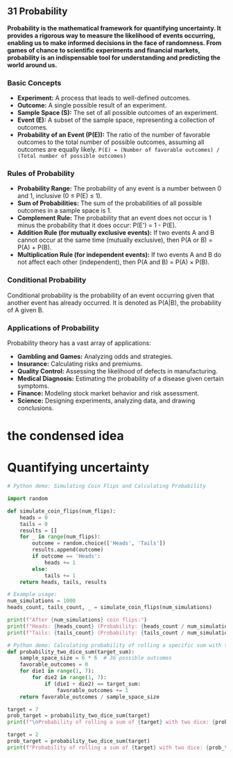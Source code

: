 ## 31 Probability

**Probability is the mathematical framework for quantifying uncertainty. It provides a rigorous way to measure the likelihood of events occurring, enabling us to make informed decisions in the face of randomness. From games of chance to scientific experiments and financial markets, probability is an indispensable tool for understanding and predicting the world around us.**

### Basic Concepts

*   **Experiment:** A process that leads to well-defined outcomes.
*   **Outcome:** A single possible result of an experiment.
*   **Sample Space (S):** The set of all possible outcomes of an experiment.
*   **Event (E):** A subset of the sample space, representing a collection of outcomes.
*   **Probability of an Event (P(E)):** The ratio of the number of favorable outcomes to the total number of possible outcomes, assuming all outcomes are equally likely.
    `P(E) = (Number of favorable outcomes) / (Total number of possible outcomes)`

### Rules of Probability

*   **Probability Range:** The probability of any event is a number between 0 and 1, inclusive (0 ≤ P(E) ≤ 1).
*   **Sum of Probabilities:** The sum of the probabilities of all possible outcomes in a sample space is 1.
*   **Complement Rule:** The probability that an event does not occur is 1 minus the probability that it does occur: P(E') = 1 - P(E).
*   **Addition Rule (for mutually exclusive events):** If two events A and B cannot occur at the same time (mutually exclusive), then P(A or B) = P(A) + P(B).
*   **Multiplication Rule (for independent events):** If two events A and B do not affect each other (independent), then P(A and B) = P(A) × P(B).

### Conditional Probability

Conditional probability is the probability of an event occurring given that another event has already occurred. It is denoted as P(A|B), the probability of A given B.

### Applications of Probability

Probability theory has a vast array of applications:

*   **Gambling and Games:** Analyzing odds and strategies.
*   **Insurance:** Calculating risks and premiums.
*   **Quality Control:** Assessing the likelihood of defects in manufacturing.
*   **Medical Diagnosis:** Estimating the probability of a disease given certain symptoms.
*   **Finance:** Modeling stock market behavior and risk assessment.
*   **Science:** Designing experiments, analyzing data, and drawing conclusions.

# the condensed idea

# Quantifying uncertainty

```python
# Python demo: Simulating Coin Flips and Calculating Probability

import random

def simulate_coin_flips(num_flips):
    heads = 0
    tails = 0
    results = []
    for _ in range(num_flips):
        outcome = random.choice(['Heads', 'Tails'])
        results.append(outcome)
        if outcome == 'Heads':
            heads += 1
        else:
            tails += 1
    return heads, tails, results

# Example usage:
num_simulations = 1000
heads_count, tails_count, _ = simulate_coin_flips(num_simulations)

print(f"After {num_simulations} coin flips:")
print(f"Heads: {heads_count} (Probability: {heads_count / num_simulations:.2f})")
print(f"Tails: {tails_count} (Probability: {tails_count / num_simulations:.2f})")

# Python demo: Calculating probability of rolling a specific sum with two dice
def probability_two_dice_sum(target_sum):
    sample_space_size = 6 * 6  # 36 possible outcomes
    favorable_outcomes = 0
    for die1 in range(1, 7):
        for die2 in range(1, 7):
            if (die1 + die2) == target_sum:
                favorable_outcomes += 1
    return favorable_outcomes / sample_space_size

target = 7
prob_target = probability_two_dice_sum(target)
print(f"\nProbability of rolling a sum of {target} with two dice: {prob_target:.3f}")

target = 2
prob_target = probability_two_dice_sum(target)
print(f"Probability of rolling a sum of {target} with two dice: {prob_target:.3f}")
```